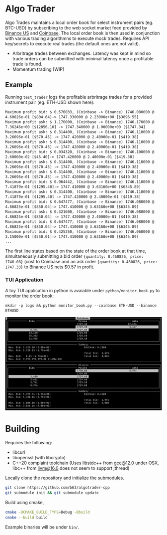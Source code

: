 # Algo Trader

Algo Trades maintains a local order book for select instrument pairs (eg. BTC-USD) 
by subscribing to the web socket market feed provided by [Binance US](https://docs.binance.us/#websocket-information)
and [Coinbase](https://docs.cloud.coinbase.com/advanced-trade-api/docs/ws-overview).
The local order book is then used in conjunction with various trading algorithmns to execute mock trades. Requires API key/secrets to execute real trades (the default ones are not valid).
- Arbritrage trades between exchanges. Latency was kept in mind so trade orders can be submitted with minimal latency once a profitable trade is found.
- Momentum trading [WIP]

## Example 
Running `test_trader` logs the profitable arbritrage trades for a provided instrument pair (eg. ETH-USD shown here):
```
Maximum profit bid: $ 0.576033, (Coinbase -> Binance) 1746.080000 @ 4.60826e-01 [$804.64]-> 1747.330000 @ 2.23000e+00 [$3896.55]
Maximum profit ask: $ 1.170000, (Coinbase -> Binance) 1746.170000 @ 7.36246e+00 [$12856.10] -> 1747.340000 @ 1.00000e+00 [$1747.34]
Maximum profit ask: $ 0.314400, (Coinbase -> Binance) 1746.110000 @ 3.26696e-01 [$570.45] -> 1747.420000 @ 2.40000e-01 [$419.38]
Maximum profit ask: $ 0.314400, (Coinbase -> Binance) 1746.110000 @ 3.26696e-01 [$570.45] -> 1747.420000 @ 2.40000e-01 [$419.38]
Maximum profit bid: $ 0.034320, (Coinbase -> Binance) 1746.100000 @ 2.60000e-02 [$45.40]-> 1747.420000 @ 2.40000e-01 [$419.38]
Maximum profit ask: $ 0.314400, (Coinbase -> Binance) 1746.110000 @ 3.26696e-01 [$570.45] -> 1747.420000 @ 2.40000e-01 [$419.38]
Maximum profit ask: $ 0.314400, (Coinbase -> Binance) 1746.110000 @ 3.26696e-01 [$570.45] -> 1747.420000 @ 2.40000e-01 [$419.38]
Maximum profit bid: $ 0.964442, (Coinbase -> Binance) 1746.110000 @ 7.41879e-01 [$1295.40]-> 1747.410000 @ 3.63160e+00 [$6345.89]
Maximum profit ask: $ 0.314400, (Coinbase -> Binance) 1746.110000 @ 7.41879e-01 [$1295.40] -> 1747.420000 @ 2.40000e-01 [$419.38]
Maximum profit bid: $ 0.647477, (Coinbase -> Binance) 1746.080000 @ 4.86825e-01 [$850.04]-> 1747.410000 @ 3.63160e+00 [$6345.89]
Maximum profit ask: $ 0.321600, (Coinbase -> Binance) 1746.080000 @ 4.86825e-01 [$850.04] -> 1747.420000 @ 2.40000e-01 [$419.38]
Maximum profit bid: $ 0.647477, (Coinbase -> Binance) 1746.080000 @ 4.86825e-01 [$850.04]-> 1747.410000 @ 3.63160e+00 [$6345.89]
Maximum profit bid: $ 0.425250, (Coinbase -> Binance) 1746.060000 @ 3.15000e-01 [$550.01]-> 1747.410000 @ 3.63160e+00 [$6345.89]
...
```

The first line states based on the state of the order book at that time, simultaneously submitting a bid order `{quantity: 0.460826, price: 1746.08}` (cost to Coinbase and an ask order 
`{quantity: 0.460826, price: 1747.33}` to Binance US nets $0.57 in profit.

### TUI Application
A toy TUI application in python is avaiable under `python/monitor_book.py` to monitor the order book:
```
mkdir -p logs && python monitor_book.py --coinbase ETH-USD --binance ETHUSD
```
![screenshot](https://github.com/b63/algotrader-cpp/blob/main/screenshots/tui.png?raw=true)

# Building
Requires the following:
- libcurl
- libopenssl (with libcrypto)
- C++20 complaint toolchain (Uses libstdc++ from gcc@12.0 under OSX, libc++ from llvm@16.0 does not seem to support jthread)

Locally clone the repository and initialize the submodules.
```bash
git clone https://github.com/b63/algotrader-cpp
git submodule init && git submodule update
```

Build using cmake,
```bash
cmake -DCMAKE_BUILD_TYPE=Debug -Bbuild
cmake --build build
```
Example binaries will be under `bin/`.

